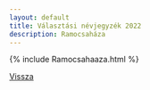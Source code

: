 ```yaml
---
layout: default
title: Választási névjegyzék 2022
description: Ramocsaháza
---
```


{% include Ramocsahaaza.html %}

[Vissza](./)